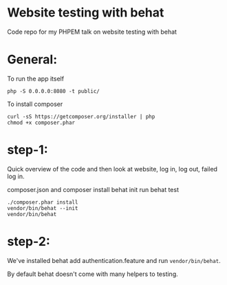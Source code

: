 Website testing with behat
==========================

Code repo for my PHPEM talk on website testing with behat

General:
======
To run the app itself

```
php -S 0.0.0.0:8080 -t public/
```

To install composer

```
curl -sS https://getcomposer.org/installer | php
chmod +x composer.phar
```

step-1:
======
Quick overview of the code and then look at website, log in, log out, failed log in.

composer.json and composer install
behat init
run behat test


```
./composer.phar install
vendor/bin/behat --init
vendor/bin/behat
```

step-2:
======

We've installed behat add authentication.feature and run `vendor/bin/behat`.

By default behat doesn't come with many helpers to testing.
